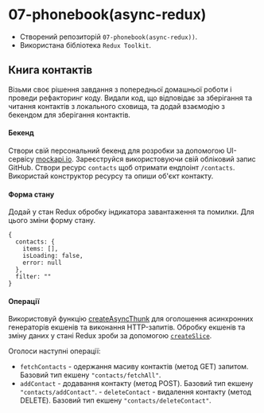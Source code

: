 # 07-phonebook(async-redux)

- Створений репозиторій `07-phonebook(async-redux))`.
- Використана бібліотека `Redux Toolkit`.

## Книга контактів

Візьми своє рішення завдання з попередньої домашньої роботи і проведи
рефакторинг коду. Видали код, що відповідає за зберігання та читання контактів з
локального сховища, та додай взаємодію з бекендом для зберігання контактів.

#### Бекенд

Створи свій персональний бекенд для розробки за допомогою UI-сервісу
[mockapi.io](https://mockapi.io/). Зареєструйся використовуючи свій обліковий
запис GitHub. Створи ресурс `contacts` щоб отримати ендпоінт `/contacts`.
Використай конструктор ресурсу та опиши об'єкт контакту.

#### Форма стану

Додай у стан Redux обробку індикатора завантаження та помилки. Для цього зміни
форму стану.

```
{
  contacts: {
    items: [],
    isLoading: false,
    error: null
  },
  filter: ""
}
```

#### Операції

Використовуй функцію
[createAsyncThunk](https://redux-toolkit.js.org/api/createAsyncThunk) для
оголошення асинхронних генераторів екшенів та виконання HTTP-запитів. Обробку
екшенів та зміну даних у стані Redux зроби за допомогою
[`createSlice`](https://redux-toolkit.js.org/api/createSlice).

Оголоси наступні операції:

- `fetchContacts` - одержання масиву контактів (метод GET) запитом. Базовий тип
  екшену `"contacts/fetchAll"`.
- `addContact` - додавання контакту (метод POST). Базовий тип екшену
  `"contacts/addContact"`. - `deleteContact` - видалення контакту (метод
  DELETE). Базовий тип екшену `"contacts/deleteContact"`.
